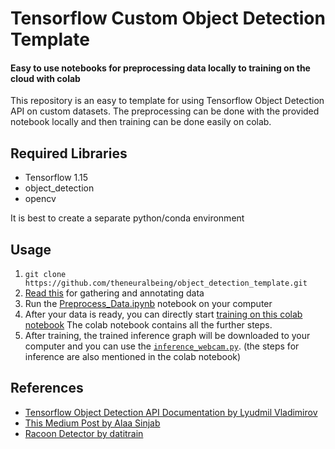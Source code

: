 # Tensorflow Custom Object Detection Template

#### Easy to use notebooks for preprocessing data locally to training on the cloud with colab

This repository is an easy to template for using Tensorflow Object Detection API on custom datasets. The preprocessing can be done with the provided notebook locally and then training can be done easily on colab.

## Required Libraries

- Tensorflow 1.15
- object_detection
- opencv

It is best to create a separate python/conda environment

## Usage

1. `git clone https://github.com/theneuralbeing/object_detection_template.git`
2. [Read this](data_preprocessing/README.md) for gathering and annotating data
3. Run the [Preprocess_Data.ipynb](data_preprocessing/Preprocess_Data.ipynb) notebook on your computer
4. After your data is ready, you can directly start [training on this colab notebook](https://colab.research.google.com/github/theneuralbeing/object_detection_template/blob/master/object_detection_training.ipynb) The colab notebook contains all the further steps.
5. After training, the trained inference graph will be downloaded to your computer and you can use the [`inference_webcam.py`](inference_webcam.py). (the steps for inference are also mentioned in the colab notebook)

## References
* [Tensorflow Object Detection API Documentation by Lyudmil Vladimirov](https://tensorflow-object-detection-api-tutorial.readthedocs.io/)
* [This Medium Post by Alaa Sinjab
](https://towardsdatascience.com/detailed-tutorial-build-your-custom-real-time-object-detector-5ade1017fd2d)
* [Racoon Detector by datitrain](https://github.com/datitran/raccoon_dataset)
